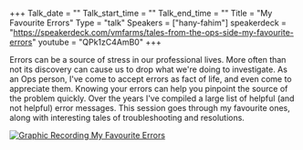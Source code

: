 +++
Talk_date = ""
Talk_start_time = ""
Talk_end_time = ""
Title = "My Favourite Errors"
Type = "talk"
Speakers = ["hany-fahim"]
speakerdeck = "https://speakerdeck.com/vmfarms/tales-from-the-ops-side-my-favourite-errors"
youtube = "QPk1zC4AmB0"
+++

Errors can be a source of stress in our professional lives. More often than not its discovery can cause us to drop what we're doing to investigate. As an Ops person, I've come to accept errors as fact of life, and even come to appreciate them. Knowing your errors can help you pinpoint the source of the problem quickly. Over the years I've compiled a large list of helpful (and not helpful) error messages. This session goes through my favourite ones, along with interesting tales of troubleshooting and resolutions.

<a href="https://assets.devopsdays.org/events/2019/toronto/HanyFahim_FavErrors_Lg.jpg" target="_blank"><img src="https://assets.devopsdays.org/events/2019/toronto/HanyFahim_FavErrors.png" alt="Graphic Recording My Favourite Errors" /></a>